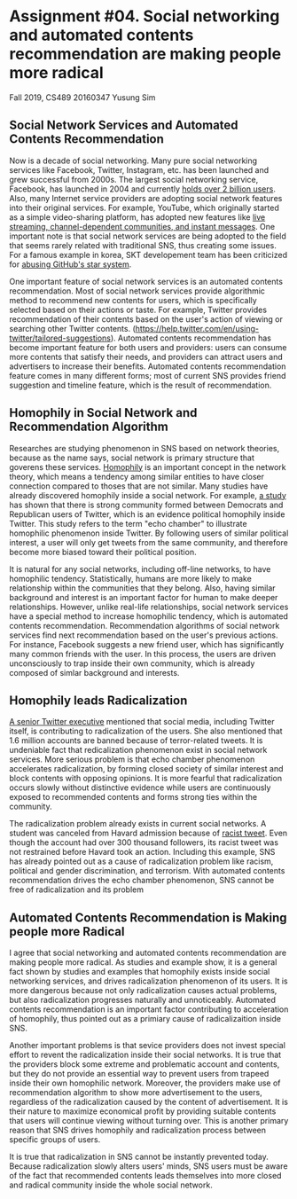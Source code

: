 Assignment #04. Social networking and automated contents recommendation are making people more radical
===

Fall 2019, CS489
20160347 Yusung Sim

Social Network Services and Automated Contents Recommendation
---

Now is a decade of social networking. Many pure social networking services like Facebook, Twitter, Instagram, etc. has been launched and grew successful from 2000s. The largest social networking service, Facebook, has launched in 2004 and currently [holds over 2 billion users](https://www.statista.com/statistics/264810/number-of-monthly-active-facebook-users-worldwide/). Also, many Internet service providers are adopting social network features into their original services. For example, YouTube, which originally started as a simple video-sharing platform, has adopted new features like [live streaming, channel-dependent communities, and instant messages](https://en.wikipedia.org/wiki/YouTube#User_features). One important note is that social network services are being adopted to the field that seems rarely related with traditional SNS, thus creating some issues. For a famous example in korea, SKT developement team has been criticized for [abusing GitHub's star system](http://www.ddaily.co.kr/news/article/?no=184103).

One important feature of social network services is an automated contents recommendation. Most of social network services provide algorithmic method to recommend new contents for users, which is specifically selected based on their actions or taste. For example, Twitter provides recommendation of their contents based on the user's action of viewing or searching other Twitter contents. (https://help.twitter.com/en/using-twitter/tailored-suggestions). Automated contents recommendation has become important feature for both users and providers: users can consume more contents that satisfy their needs, and providers can attract users and advertisers to increase their benefits. Automated contents recommendation feature comes in many different forms; most of current SNS provides friend suggestion and timeline feature, which is the result of recommendation.

Homophily in Social Network and Recommendation Algorithm
---

Researches are studying phenomenon in SNS based on network theories, because as the name says, social network is primary structure that goverens these services. [Homophily](https://en.wikipedia.org/wiki/Homophily) is an important concept in the network theory, which means a tendency among similar entities to have closer connection compared to thoses that are not similar. Many studies have already discovered homophily inside a social network. For example, [a study](https://academic.oup.com/joc/article/64/2/317/4085994) has shown that there is strong community formed between Democrats and Republican users of Twitter, which is an evidence political homophily inside Twitter. This study refers to the term "echo chamber" to illustrate homophilic phenomenon inside Twitter. By following users of similar political interest, a user will only get tweets from the same community, and therefore become more biased toward their political position.

It is natural for any social networks, including off-line networks, to have homophilic tendency. Statistically, humans are more likely to make relationship within the communities that they belong. Also, having similar background and interest is an important factor for human to make deeper relationships. However, unlike real-life relationships, social network services have a special method to increase homophilic tendency, which is automated contents recommendation. Recommendation algorithms of social network services find next recommendation based on the user's previous actions. For instance, Facebook suggests a new friend user, which has significantly many common friends with the user. In this process, the users are driven unconsciously to trap inside their own community, which is already composed of simlar background and interests.

Homophily leads Radicalization
---

[A senior Twitter executive](https://metro.co.uk/2019/06/12/twitter-exec-social-network-content-contributes-radicalization-9915031/) mentioned that social media, including Twitter itself, is contributing to radicalization of the users. She also mentioned that 1.6 million accounts are banned because of terror-related tweets. It is undeniable fact that redicalization phenomenon exist in social network services. More serious problem is that echo chamber phenomenon accelerates radicalization, by forming closed society of similar interest and block contents with opposing opinions. It is more fearful that radicalization occurs slowly without distinctive evidence while users are continuously exposed to recommended contents and forms strong ties within the community.

The radicalization problem already exists in current social networks. A student was canceled from Havard admission because of [racist tweet](https://www.bbc.com/korean/news-48633554). Even though the account had over 300 thousand followers, its racist tweet was not restrained before Havard took an action. Including this example, SNS has already pointed out as a cause of radicalization problem like racism, political and gender discrimination, and terrorism. With automated contents recommendation drives the echo chamber phenomenon, SNS cannot be free of radicalization and its problem

Automated Contents Recommendation is Making people more Radical
---

I agree that social networking and automated contents recommendation are making people more radical. As studies and example show, it is a general fact shown by studies and examples that homophily exists inside social networking services, and drives radicalization phenomenon of its users. It is more dangerous because not only radicalization causes actual problems, but also radicalization progresses naturally and unnoticeably. Automated contents recommendation is an important factor contributing to acceleration of homophily, thus pointed out as a primiary cause of radicalizaition inside SNS.

Another important problems is that sevice providers does not invest special effort to revent the radicalization inside their social networks. It is true that the providers block some extreme and problematic account and contents, but they do not provide an essential way to prevent users from trapeed inside their own homophilic network. Moreover, the providers make use of recommendation algorithm to show more advertisement to the users, regardless of the radicalization caused by the content of advertisement. It is their nature to maximize economical profit by providing suitable contents that users will continue viewing without turning over. This is another primary reason that SNS drives homophily and radicalization process between specific groups of users.

It is true that radicalization in SNS cannot be instantly prevented today. Because radicalization slowly alters users' minds, SNS users must be aware of the fact that recommended contents leads themselves into more closed and radical community inside the whole social network.